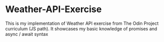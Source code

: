 # Weather-API-Exercise
This is my implementation of Weather API exercise from The Odin Project curriculum (JS path). It showcases my basic knowledge of promises and async / await syntax
